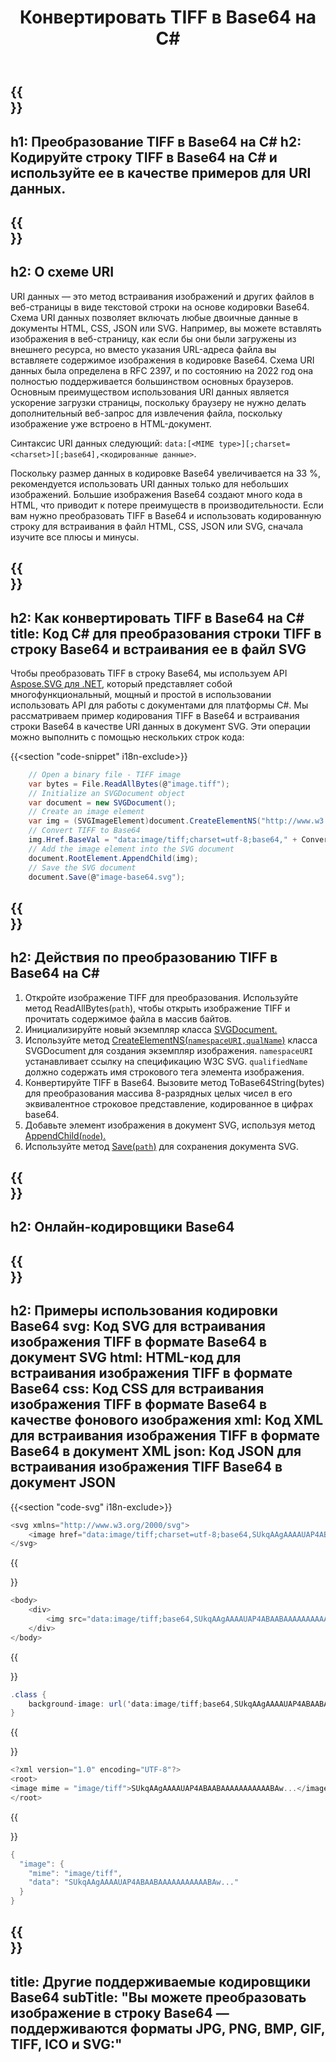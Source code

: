 ﻿---
translation: true
template: /templates/_template-encoder-child.md
title: Конвертировать TIFF в Base64 на C#
description: Преобразуйте TIFF в Base64 на C# и используйте кодированную строку для URI данных. Встраивайте его в HTML, CSS, XML, JSON и др.
url: /net/tiff-to-base64/
family: svg
platformtag: net
feature: encode
informat: TIFF
outformat: Base64
---

{{<section banner>}}
---
h1: Преобразование TIFF в Base64 на C#
h2: Кодируйте строку TIFF в Base64 на C# и используйте ее в качестве примеров для URI данных.
---

{{<section overview>}}
---
h2: О схеме URI
---

URI данных — это метод встраивания изображений и других файлов в веб-страницы в виде текстовой строки на основе кодировки Base64. Схема URI данных позволяет включать любые двоичные данные в документы HTML, CSS, JSON или SVG. Например, вы можете вставлять изображения в веб-страницу, как если бы они были загружены из внешнего ресурса, но вместо указания URL-адреса файла вы вставляете содержимое изображения в кодировке Base64. Схема URI данных была определена в RFC 2397, и по состоянию на 2022 год она полностью поддерживается большинством основных браузеров. Основным преимуществом использования URI данных является ускорение загрузки страницы, поскольку браузеру не нужно делать дополнительный веб-запрос для извлечения файла, поскольку изображение уже встроено в HTML-документ.

Синтаксис URI данных следующий: `data:[<MIME type>][;charset=<charset>][;base64],<кодированные данные>`.

Поскольку размер данных в кодировке Base64 увеличивается на 33 %, рекомендуется использовать URI данных только для небольших изображений. Большие изображения Base64 создают много кода в HTML, что приводит к потере преимуществ в производительности. Если вам нужно преобразовать TIFF в Base64 и использовать кодированную строку для встраивания в файл HTML, CSS, JSON или SVG, сначала изучите все плюсы и минусы.

{{<section code-text>}}
---
h2: Как конвертировать TIFF в Base64 на С#
title: Код С# для преобразования строки TIFF в строку Base64 и встраивания ее в файл SVG
---

Чтобы преобразовать TIFF в строку Base64, мы используем API [Aspose.SVG для .NET](https://products.aspose.com/svg/net/), который представляет собой многофункциональный, мощный и простой в использовании использовать API для работы с документами для платформы C#. Мы рассматриваем пример кодирования TIFF в Base64 и встраивания строки Base64 в качестве URI данных в документ SVG. Эти операции можно выполнить с помощью нескольких строк кода:

{{<section "code-snippet" i18n-exclude>}}

```cs
    // Open a binary file - TIFF image
    var bytes = File.ReadAllBytes(@"image.tiff");
    // Initialize an SVGDocument object
    var document = new SVGDocument();
    // Create an image element
    var img = (SVGImageElement)document.CreateElementNS("http://www.w3.org/2000/svg", "image");
    // Convert TIFF to Base64
    img.Href.BaseVal = "data:image/tiff;charset=utf-8;base64," + Convert.ToBase64String(bytes);
    // Add the image element into the SVG document
    document.RootElement.AppendChild(img);
    // Save the SVG document
    document.Save(@"image-base64.svg");
```

{{<section steps>}}
---
h2: Действия по преобразованию TIFF в Base64 на C#
---
1. Откройте изображение TIFF для преобразования. Используйте метод ReadAllBytes(`path`), чтобы открыть изображение TIFF и прочитать содержимое файла в массив байтов.
1. Инициализируйте новый экземпляр класса [SVGDocument.](https://reference.aspose.com/svg/net/aspose.svg/svgdocument/svgdocument/#constructor)
1. Используйте метод [CreateElementNS(`namespaceURI,qualName`)](https://reference.aspose.com/svg/net/aspose.svg.dom/document/createelementns/#createelementns) класса SVGDocument для создания экземпляр изображения. `namespaceURI` устанавливает ссылку на спецификацию W3C SVG. `qualifiedName` должно содержать имя строкового тега элемента изображения.
1. Конвертируйте TIFF в Base64. Вызовите метод ToBase64String(bytes) для преобразования массива 8-разрядных целых чисел в его эквивалентное строковое представление, кодированное в цифрах base64.
1. Добавьте элемент изображения в документ SVG, используя метод [AppendChild(`node`).](https://reference.aspose.com/svg/net/aspose.svg.dom/node/appendchild/)
1. Используйте метод [Save(`path`)](https://reference.aspose.com/svg/net/aspose.svg/svgdocument/save/) для сохранения документа SVG.

{{<section online-encoder>}}
---
h2: Онлайн-кодировщики Base64
---

{{<section examples>}}
---
h2: Примеры использования кодировки Base64
svg: Код SVG для встраивания изображения TIFF в формате Base64 в документ SVG
html: HTML-код для встраивания изображения TIFF в формате Base64
css: Код CSS для встраивания изображения TIFF в формате Base64 в качестве фонового изображения
xml: Код XML для встраивания изображения TIFF в формате Base64 в документ XML
json: Код JSON для встраивания изображения TIFF Base64 в документ JSON
---

{{<section "code-svg" i18n-exclude>}}

```cs
<svg xmlns="http://www.w3.org/2000/svg">
	<image href="data:image/tiff;charset=utf-8;base64,SUkqAAgAAAAUAP4ABAABAAAAAAAAAAABAw..." alt="Blue circle"/>
</svg>
```

{{<section code-html>}}

```cs
<body>
    <div>
        <img src="data:image/tiff;base64,SUkqAAgAAAAUAP4ABAABAAAAAAAAAAABAw..." alt="Blue circle">
    </div>
</body>
```

{{<section code-css>}}

```cs
.class {
    background-image: url('data:image/tiff;base64,SUkqAAgAAAAUAP4ABAABAAAAAAAAAAABAw...');
}
```

{{<section code-xml>}}

```cs
<?xml version="1.0" encoding="UTF-8"?>
<root>
<image mime = "image/tiff">SUkqAAgAAAAUAP4ABAABAAAAAAAAAAABAw...</image>
</root>
```

{{<section code-json>}}

```cs
{
  "image": {
    "mime": "image/tiff",
    "data": "SUkqAAgAAAAUAP4ABAABAAAAAAAAAAABAw..."
  }
}
```

{{<section other-encoders>}}
---
title: Другие поддерживаемые кодировщики Base64
subTitle: "Вы можете преобразовать изображение в строку Base64 — поддерживаются форматы JPG, PNG, BMP, GIF, TIFF, ICO и SVG:"
---